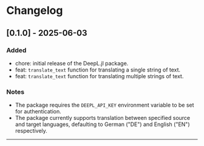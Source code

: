 # Changelog

 
## [0.1.0] - 2025-06-03
 
### Added
- chore: initial release of the DeepL.jl package.
- feat: `translate_text` function for translating a single string of text.
- feat: `translate_text` function for translating multiple strings of text.

### Notes
- The package requires the `DEEPL_API_KEY` environment variable to be set for authentication.
- The package currently supports translation between specified source and target languages, defaulting to German ("DE") and English ("EN") respectively.
********